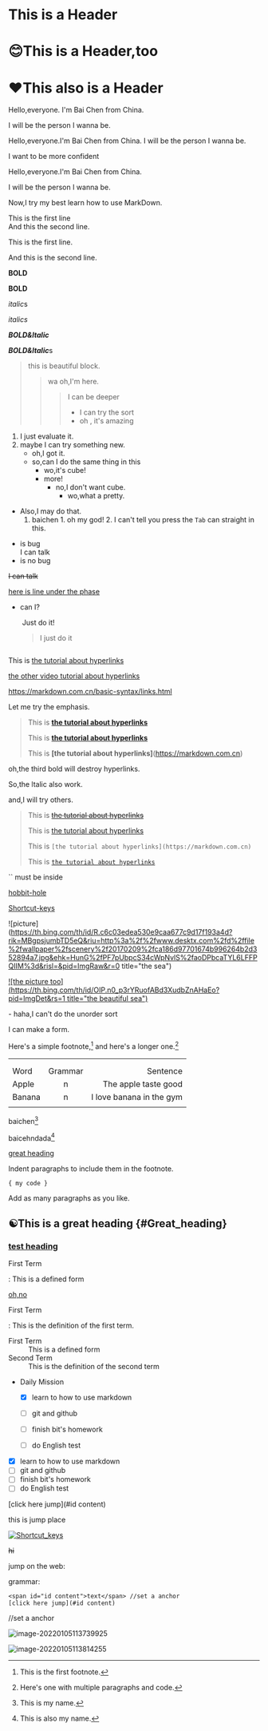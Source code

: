 <h1> This is a Header </h1>

# :blush:This is a Header,too

# ❤This also is  a Header



Hello,everyone. I'm Bai Chen from China.



I will be the person I wanna be.



<p>Hello,everyone.I'm Bai Chen from China.
    I will be the person I wanna be.</p>
<p>I want to be more confident</p>





<p>Hello,everyone.I'm Bai Chen from China.</p>
<p>I will be the person I wanna be.</p>



Now,I try my best learn how to use MarkDown.  

<p>This is the first line<br>And this the second line.</p>

This is the first line.

And this is the second line.



**BOLD**

<strong>BOLD</strong>

*italic*s

<em>italics</em>

<strong><em>BOLD&ltalic</em></strong>

***BOLD&ltalic***s



> this is beautiful block.
>
> > wa oh,I'm here.
> >
> > > I can be deeper
> > >
> > > - I can try the sort
> > > - oh , it's amazing



1. I just evaluate it.
2. maybe I can try something new.
   - oh,I got it.
   - so,can I do the same thing in this
     - wo,it's cube!
     - more!
       - no,I don't want cube.
         - wo,what a pretty.



-  Also,I may do that.
   	1. baichen
        	1. oh my god!
        	2. I can't tell you press the `Tab` can straight in this.



<ul>
    <li>is bug</li>
    I can talk
    <li>is no bug</li>
</ul>



~~I can talk~~

<u>here is line under the phase</u>



- can I?

  ​	Just do it!
  
  > I just do it
  
  ```text
  
  ```



This is [the tutorial about hyperlinks](https://markdown.com.cn)



[the other video tutorial about hyperlinks](https://www.bilibili.com/video/BV16a4y1i7Fd?p=3&spm_id_from=pageDriver "typora")



<https://markdown.com.cn/basic-syntax/links.html>







Let me try the emphasis.

> This is **[the tutorial about hyperlinks](https://markdown.com.cn)**
>
> This is [**the tutorial about hyperlinks**](https://markdown.com.cn)
>
> This is **[the tutorial about hyperlinks]**(https://markdown.com.cn)

oh,the third bold will destroy hyperlinks.

So,the ltalic also work.

and,I will try others.

> This is ~~[the tutorial about hyperlinks](https://markdown.com.cn)~~
>
> This is <u>[the tutorial about hyperlinks](https://markdown.com.cn)</u>
>
> This is `[the tutorial about hyperlinks](https://markdown.com.cn)`
>
> This is [`the tutorial about hyperlinks`](https://markdown.com.cn)

`` must be inside



[1]: https://en.wikipedia.org/wiki/Hobbit#Lifestyle
[2]: https://en.wikipedia.org/wiki/Hobbit#Lifestyle "Hobbit life"
[3]: https://support.typora.com.cn/Shortcut-Keys/ "Shortcut-keys about typora"

[hobbit-hole][2]

[Shortcut-keys][3]



![picture](https://th.bing.com/th/id/R.c6c03edea530e9caa677c9d17f193a4d?rik=MBgpsjumbTD5eQ&riu=http%3a%2f%2fwww.desktx.com%2fd%2ffile%2fwallpaper%2fscenery%2f20170209%2fca186d97701674b996264b2d352894a7.jpg&ehk=HunG%2fPF7pUbpcS34cWpNvlS%2faoDPbcaTYL6LFFPQIIM%3d&risl=&pid=ImgRaw&r=0 title="the sea")





[![the picture too](https://th.bing.com/th/id/OIP.n0_p3rYRuofABd3XudbZnAHaEo?pid=ImgDet&rs=1 title="the beautiful sea")](https://markdown.com.cn/basic-syntax/images.html)



\- haha,I can't do the unorder sort



I can make a form.



Here's a simple footnote,[^2] and here's a longer one.[^bignote]

|        |         |                          |
| :----- | :-------: | --------: |
|        |         |                          |
|  |  |  |
| Word   | Grammar | Sentence |
| Apple |    n     |The apple taste good          |
| Banana       |    n     |   I love banana in the gym       |
|  |  |  |



baichen[^1]

baicehndada[^name]





[^name]: This is also my name.
[^1]: This is my name.



[great heading](#heading-Great_heading)




[^2]: This is the first footnote.

[^bignote]: Here's one with multiple paragraphs and code.

Indent paragraphs to include them in the footnote.
    
`{ my code }`
    
Add as many paragraphs as you like.



## ☯This is a great heading {#Great_heading}



### [test heading](https://markdown.com.cn/extended-syntax/heading-ids.html#headid)





First Term   

: This is a defined form



[oh,no](#hooker)

First Term    

: This is the definition of the first term.



<dl>
    <dt>First Term
        <dd>This is a defined form</dd>
    <dt>Second Term
        <dd>This is the definition of the second term</dd>
</dl>





- Daily Mission
  - [x] learn to how to use markdown
  - [ ] git and github
  - [ ] finish bit's homework
  - [ ] do English test




- [x] learn to how to use markdown
- [ ] git and github
- [ ] finish bit's homework
- [ ] do English test

[click here jump](#id content)

<span id="hooker">this is jump place</span>



[![Shortcut_keys](C:\Users\李若尘\AppData\Roaming\Typora\typora-user-images\image-20220105111329928.png)](https://support.typora.com.cn/Shortcut-Keys/)

~~hi~~





jump on the web:

grammar:

```text
<span id="id content">text</span> //set a anchor
[click here jump](#id content)
```



<span id="id content">//set a anchor</span> 

![image-20220105113739925](C:\Users\李若尘\AppData\Roaming\Typora\typora-user-images\image-20220105113739925.png)



![image-20220105113814255](C:\Users\李若尘\AppData\Roaming\Typora\typora-user-images\image-20220105113814255.png)

